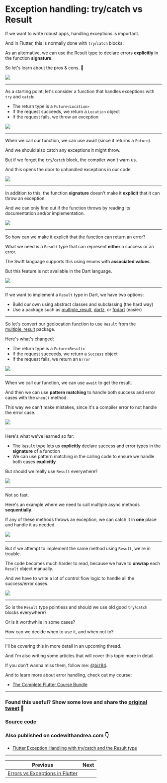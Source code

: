 # Exception handling: try/catch vs Result

If we want to write robust apps, handling exceptions is important.

And in Flutter, this is normally done with `try`/`catch` blocks.

As an alternative, we can use the Result type to declare errors **explicitly** in the function **signature**.

So let's learn about the pros & cons. 🧵

![](062.1-try-catch-result.png)

---

As a starting point, let's consider a function that handles exceptions with `try` and `catch`:

- The return type is a `Future<Location>`
- If the request succeeds, we return a `Location` object
- If the request fails, we throw an exception

![](062.2-throw.png)

---

When we call our function, we can use await (since it returns a `Future`).

And we should also catch any exceptions it might throw.

But if we forget the `try`/`catch` block, the compiler won't warn us.

And this opens the door to unhandled exceptions in our code.

![](062.3-try-catch.png)

---

In addition to this, the function **signature** doesn't make it **explicit** that it can throw an exception.

And we can only find out if the function throws by reading its documentation and/or implementation.

![](062.4-try-catch.png)

---

So how can we make it explicit that the function can return an error?

What we need is a `Result` type that can represent **either** a success or an error.

The Swift language supports this using enums with **associated values**.

But this feature is not available in the Dart language.

![](062.5-swift-enum.png)

---

If we want to implement a `Result` type in Dart, we have two options:

- Build our own using abstract classes and subclassing (the hard way)
- Use a package such as [multiple_result](https://pub.dev/packages/multiple_result), [dartz](https://pub.dev/packages/dartz), or [fpdart](https://pub.dev/packages/fpdart) (easier)

---

So let's convert our geolocation function to use `Result` from the [multiple_result](https://pub.dev/packages/multiple_result) package.

Here's what's changed: 

- The return type is a `Future<Result>`
- If the request succeeds, we return a `Success` object
- If the request fails, we return an `Error`

![](062.6-result-multiple-result.png)

---


When we call our function, we can use `await` to get the result.

And then we can use **pattern matching** to handle both success and error cases with the `when()` method.

This way we can't make mistakes, since it's a compiler error to not handle the error case.

![](062.7-pattern-matching.png)

---

Here's what we've learned so far:

- The `Result` type lets us **explicitly** declare success and error types in the **signature** of a function
- We can use pattern matching in the calling code to ensure we handle both cases **explicitly**

But should we really use `Result` everywhere?

![](062.8-empty.png)

---

Not so fast.

Here's an example where we need to call multiple async methods **sequentially**.

If any of these methods throws an exception, we can catch it in **one** place and handle it as needed.

![](062.9-pattern-matching.png)

---

But if we attempt to implement the same method using `Result`, we're in trouble.

The code becomes much harder to read, because we have to **unwrap** each `Result` object manually.

And we have to write a lot of control flow logic to handle all the success/error cases.

![](062.10-place-order-result.png)

---

So is the `Result` type pointless and should we use old good `try`/`catch` blocks everywhere?

Or is it worthwhile in some cases?

How can we decide when to use it, and when not to?

---

I'll be covering this in more detail in an upcoming thread.

And I'm also writing some articles that will cover this topic more in detail.

If you don't wanna miss them, follow me: [@biz84](https://twitter.com/biz84).

And to learn more about error handling, check out my course:

- [The Complete Flutter Course Bundle](https://codewithandrea.com/courses/complete-flutter-bundle/)

---

### Found this useful? Show some love and share the [original tweet](https://twitter.com/biz84/status/1552337771158818817) 🙏

### [Source code](main.dart)

### Also published on codewithandrea.com 👇

- [Flutter Exception Handling with try/catch and the Result type](https://codewithandrea.com/articles/flutter-exception-handling-try-catch-result-type/)

---

| Previous | Next |
| -------- | ---- |
| [Errors vs Exceptions in Flutter](../0061-flutter-errors-vs-exceptions/index.md) |  |